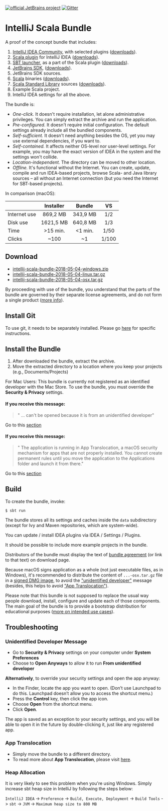 [![official JetBrains project](http://jb.gg/badges/official.svg)](https://confluence.jetbrains.com/display/ALL/JetBrains+on+GitHub)
[![Gitter](https://badges.gitter.im/Join%20Chat.svg)](https://gitter.im/JetBrains/intellij-scala)

# IntelliJ Scala Bundle

A proof of the concept bundle that includes:

1. [IntelliJ IDEA Community](https://www.jetbrains.com/idea/), with selected plugins ([downloads](https://www.jetbrains.com/idea/download/)).
2. [Scala plugin](https://confluence.jetbrains.com/display/SCA/Scala+Plugin+for+IntelliJ+IDEA) for IntelliJ IDEA ([downloads](https://plugins.jetbrains.com/plugin/1347-scala)).
3. [SBT launcher](https://github.com/sbt/launcher), as a part of the Scala plugin ([downloads](https://dl.bintray.com/typesafe/ivy-releases/org.scala-sbt/sbt-launch/)).
4. [JetBrains SDK](https://github.com/JetBrains/jdk8u), ([downloads](https://bintray.com/jetbrains/intellij-jdk/)).
5. JetBrains SDK sources.
6. [Scala](https://www.scala-lang.org/) binaries ([downloads](https://www.scala-lang.org/download/)).
7. [Scala Standard Library](https://www.scala-lang.org/api/current/index.html) sources ([downloads](https://www.scala-lang.org/download/)).
8. Example Scala project.
9. IntelliJ IDEA settings for all the above.

The bundle is:

* *One-click.* It doesn't require installation, let alone administrative privileges. You can simply extract the archive and run the application.
* *Pre-configured.* It doesn't require initial configuration. The default settings already include all the bundled components.
* *Self-sufficient.* It doesn't need anything besides the OS, yet you may use external dependencies, if you want to.
* *Self-contained.* It affects neither OS-level nor user-level settings. For example, you may have the exact version of IDEA in the system and the settings won't collide.
* *Location-independent.* The directory can be moved to other location.
* *Offline.* It's functional without the Internet. You can create, update, compile and run IDEA-based projects, browse Scala- and Java library sources – all without an Internet connection (but you need the Internet for SBT-based projects).

In comparison (macOS):

|            |Installer| Bundle  | VS  |
|:-----------|:-------:|:-------:|:---:|
|Internet use|869,2 MB | 343,9 MB|1/2  |
|Disk use    |1621,5 MB| 640,8 MB|1/3  |
|Time        |>15 min. | <1 min. |1/50 |
|Clicks      |~100     | ~1      |1/100|

## Download

* [intellij-scala-bundle-2018-05-04-windows.zip](https://github.com/JetBrains/intellij-scala-bundle/releases/download/v2018-05-04/intellij-scala-bundle-2018-05-04-windows.zip)
* [intellij-scala-bundle-2018-05-04-linux.tar.gz](https://github.com/JetBrains/intellij-scala-bundle/releases/download/v2018-05-04/intellij-scala-bundle-2018-05-04-linux.tar.gz)
* [intellij-scala-bundle-2018-05-04-osx.tar.gz](https://github.com/JetBrains/intellij-scala-bundle/releases/download/v2018-05-04/intellij-scala-bundle-2018-05-04-osx.tar.gz)

By proceeding with use of the bundle, you understand that the parts of the bundle are governed by their separate license agreements, and do not form a single product ([more info](src/main/resources/BundleAgreement.html)).

## Install Git

To use git, it needs to be separately installed. Please go [here](https://git-scm.com/book/en/v2/Getting-Started-Installing-Git) for specific instructions.


## Install the Bundle

1. After downloaded the bundle, extract the archive.
2. Move the extracted directory to a location where you keep your projects (e.g., Documents/Projects)

For Mac Users:
 This bundle is currently not registered as an identified developer with the Mac Store.
  To use the bundle, you must override the **Security & Privacy** settings. 
 
#### If you receive this message:
 
 > " ... can't be opened because it is from an unidentified developer" 

Go to this [section](#unidentified-developer-message)
 
#### If you receive this message:
  
> " The application is running in App Translocation, a macOS security mechanism for apps that are not properly installed. You cannot create permanent rules until you move the application to the Applications folder and launch it from there."
  
 Go to this [section](#app-translocation)

## Build

To create the bundle, invoke:

    $ sbt run

The bundle stores all its settings and caches inside the `data` subdirectory (except for Ivy and Maven repositories, which are system-wide).

You can update / install IDEA plugins via IDEA / Settings / Plugins.

It should be possible to include more example projects in the bundle.

Distributors of the bundle must display the text of [bundle agreement](src/main/resources/BundleAgreement.html) (or link to that text) on download page.

Because macOS signs application as a whole (not just executable files, as in Windows), it's recommended to distribute the content of `...-osx.tar.gz` file in a [signed DMG image](https://developer.apple.com/library/content/technotes/tn2206/), to avoid the ["unidentified developer"](https://support.apple.com/kb/ph25088) message (besides, this helps to avoid ["App Translocation"](https://developer.apple.com/library/content/technotes/tn2206/_index.html#//apple_ref/doc/uid/DTS40007919-CH1-TNTAG17)).

Please note that this bundle is not supposed to replace the usual way people download, install, configure and update each of those components. The main goal of the bundle is to provide a bootstrap distribution for educational purposes ([more on intended use cases](https://youtrack.jetbrains.com/issue/SCL-11406)).

## Troubleshooting

### Unidentified Developer Message
 
- Go to **Security & Privacy** settings on your computer under **System Preferences**
- Choose to **Open Anyways** to allow it to run **From unidentified developer**
 
 
**Alternatively**, to override your security settings and open the app anyway:
 
- In the Finder, locate the app you want to open. 
    (Don’t use Launchpad to do this. Launchpad doesn’t allow you to access the shortcut menu.)
- Press the **Control** key, then click the app icon.
- Choose **Open** from the shortcut menu.
- Click **Open**.
 
The app is saved as an exception to your security settings, and you will be able to open it in the future by double-clicking it, just like any registered app.
 
### App Translocation
   
- Simply move the bundle to a different directory.
- To read more about **App Translocation**, please visit [here](https://developer.apple.com/library/content/technotes/tn2206/_index.html#//apple_ref/doc/uid/DTS40007919-CH1-TNTAG17).
  
### Heap Allocation
 
It is very likely to see this problem when you're using Windows. Simply increase sbt heap size in IntelliJ by following the steps below:
 
`IntelliJ IDEA` -> `Preference` -> `Build, Execute, Deployment` -> `Build Tools` -> `sbt` -> `JVM` -> `Maximum heap size to 800 MB`
